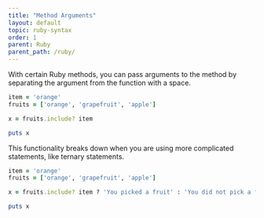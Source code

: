 ```yaml
---
title: "Method Arguments"
layout: default
topic: ruby-syntax
order: 1
parent: Ruby
parent_path: /ruby/
---
```

With certain Ruby methods, you can pass arguments to the method by separating the argument from the function with a space.
```ruby
item = 'orange'
fruits = ['orange', 'grapefruit', 'apple']

x = fruits.include? item

puts x
```

This functionality breaks down when you are using more complicated statements, like ternary statements.
```ruby
item = 'orange'
fruits = ['orange', 'grapefruit', 'apple']

x = fruits.include? item ? 'You picked a fruit' : 'You did not pick a fruit'

puts x
```